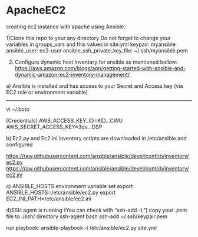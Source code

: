 # ApacheEC2
creating ec2 instance with apache using Ansible.

1)Clone this repo to your any directory 
Do not forget to  change your variables in groups_vars and this values in site.yml
keypair: myansible 
ansible_user: ec2-user
ansible_ssh_private_key_file: ~/.ssh/myansible.pem
      

2) Configure dynamic host inventary for ansible as mentioned bellow: 
https://aws.amazon.com/blogs/apn/getting-started-with-ansible-and-dynamic-amazon-ec2-inventory-management/

 a) Ansible is installed and has access to your Secret and Access key (via EC2 role or environment variable)
*****

vi ~/.boto

  [Credentials]
AWS_ACCESS_KEY_ID=KID...CWU
AWS_SECRET_ACCESS_KEY=3qv...DSP


 b) Ec2.py and Ec2.ini inventory scripts are downloaded in /etc/ansible and configured
 
https://raw.githubusercontent.com/ansible/ansible/devel/contrib/inventory/ec2.py
https://raw.githubusercontent.com/ansible/ansible/devel/contrib/inventory/ec2.ini
 
 
 c) ANSIBLE_HOSTS environment variable set
 export ANSIBLE_HOSTS=/etc/ansible/ec2.py
 export EC2_INI_PATH=/etc/ansible/ec2.ini
 
 
d)SSH agent is running (You can check with “ssh-add -L”)
   copy your .pem  file to ./ssh/ directory 
   ssh-agent bash 
   ssh-add ~/.ssh/keypair.pem 
   
  run playbook:
 ansible-playbook -i /etc/ansible/ec2.py site.yml 


